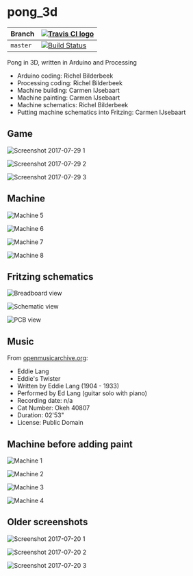 # pong_3d

Branch|[![Travis CI logo](pics/TravisCI.png)](https://travis-ci.com)
---|---
`master`|[![Build Status](https://travis-ci.com/richelbilderbeek/pong_3d.svg?branch=master)](https://travis-ci.com/richelbilderbeek/pong_3d)

Pong in 3D, written in Arduino and Processing

 * Arduino coding: Richel Bilderbeek
 * Processing coding: Richel Bilderbeek
 * Machine building: Carmen IJsebaart
 * Machine painting: Carmen IJsebaart
 * Machine schematics: Richel Bilderbeek
 * Putting machine schematics into Fritzing: Carmen IJsebaart

## Game

![Screenshot 2017-07-29 1](Screenshots/20170729_1.png)

![Screenshot 2017-07-29 2](Screenshots/20170729_2.png)

![Screenshot 2017-07-29 3](Screenshots/20170729_3.png)

## Machine

![Machine 5](Screenshots/Machine5.jpg)

![Machine 6](Screenshots/Machine6.jpg)

![Machine 7](Screenshots/Machine7.jpg)

![Machine 8](Screenshots/Machine8.jpg)

## Fritzing schematics

![Breadboard view](Screenshots/Breadboard.png)

![Schematic view](Screenshots/Schematic.png)

![PCB view](Screenshots/PCB.png)

## Music

From [openmusicarchive.org](http://openmusicarchive.org/audio/Eddies_Twister.mp3):

 * Eddie Lang
 * Eddie's Twister
 * Written by Eddie Lang (1904 - 1933)
 * Performed by Ed Lang (guitar solo with piano)
 * Recording date: n/a
 * Cat Number: Okeh 40807
 * Duration: 02'53"
 * License: Public Domain

## Machine before adding paint

![Machine 1](Screenshots/Machine1.jpg)

![Machine 2](Screenshots/Machine2.jpg)

![Machine 3](Screenshots/Machine3.jpg)

![Machine 4](Screenshots/Machine4.jpg)

## Older screenshots

![Screenshot 2017-07-20 1](Screenshots/20170720_1.png)

![Screenshot 2017-07-20 2](Screenshots/20170720_2.png)

![Screenshot 2017-07-20 3](Screenshots/20170720_3.png)
